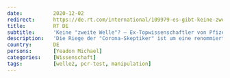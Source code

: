 ```yaml
---
date:          2020-12-02
redirect:      https://de.rt.com/international/109979-es-gibt-keine-zweite-welle/
title:         RT DE
subtitle:      'Keine "zweite Welle"? – Ex-Topwissenschaftler von Pfizer spricht von "Pseudo-Pandemie"'
description:   'Die Riege der "Corona-Skeptiker" ist um eine renommierte Stimme reicher. Als ehemaliger wissenschaftlichen Leiter der Forschungsabteilung des US-Pharmakonzerns Pfizer kritisiert Dr. Mike Yeadon vehement die Verwendung von PCR-Tests. Zudem gebe es keinen Bedarf für flächendeckende Corona-Impfungen.'
country:       DE
persons:       [Yeadon Michael]
categories:    [Wissenschaft]
tags:          [welle2, pcr-test, manipulation]
---
```

